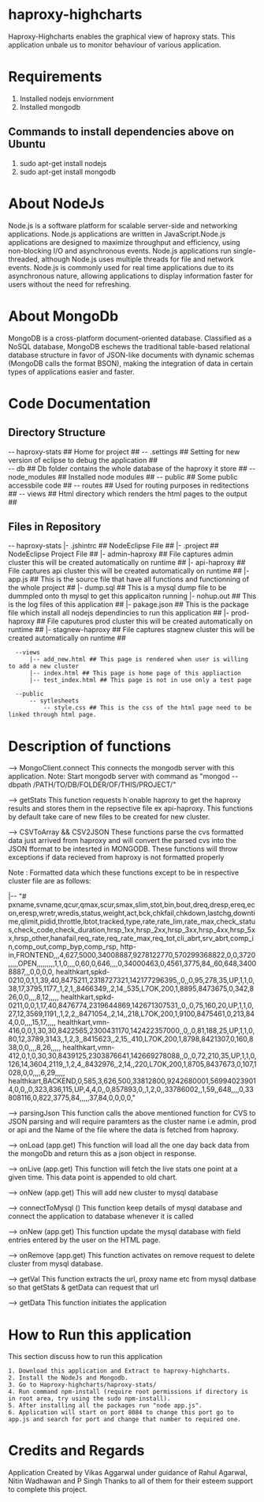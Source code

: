 haproxy-highcharts
==================

Haproxy-Highcharts enables the graphical view of haproxy stats. This application unbale us to monitor behaviour of various application.

Requirements
============

1. Installed nodejs enviornment
2. Installed mongodb

Commands to install dependencies above on Ubuntu
------------------------------------------------

1. sudo apt-get install nodejs
2. sudo apt-get install mongodb

About NodeJs
============

Node.js is a software platform for scalable server-side and networking applications. Node.js applications are written in JavaScript.Node.js applications are designed to maximize throughput and efficiency, using non-blocking I/O and asynchronous events. Node.js applications run single-threaded, although Node.js uses multiple threads for file and network events. Node.js is commonly used for real time applications due to its asynchronous nature, allowing applications to display information faster for users without the need for refreshing.

About MongoDb
=============

MongoDB is a cross-platform document-oriented database. Classified as a NoSQL database, MongoDB eschews the traditional table-based relational database structure in favor of JSON-like documents with dynamic schemas (MongoDB calls the format BSON), making the integration of data in certain types of applications easier and faster.

Code Documentation
==================

Directory Structure
-------------------
  -- haproxy-stats   ## Home for project ##
     -- .settings    ## Setting for new version of eclipse to debug the application ##      
     -- db           ## Db folder contains the whole database of the haproxy it store ## 
     -- node_modules ## Installed node modules ##
     -- public       ## Some public accessbile code ##
     -- routes       ## Used for routing purposes in reditections ##
     -- views        ## Html directory which renders the html pages to the output ##

Files in Repository
-------------------
  -- haproxy-stats 
      |- .jshintrc ## NodeEclipse File  ##
      |- .project ## NodeEclipse Project File ##
      |- admin-haproxy ## File captures admin cluster this will be created automatically on runtime ##
      |- api-haproxy ## File captures api cluster this will be created automatically on runtime ##
      |- app.js ## This is the source file that have all functions and functionning of the whole project ##
      |- dump.sql ## This is a mysql dump file to be dummpled onto th mysql to get this applicaiton running
      |- nohup.out ## This is the log files of this application ##
      |- pakage.json ## This is the package file which install all nodejs dependincies to run this application ##
      |- prod-haproxy ## File caputures prod cluster this will be created automatically on runtime ##
      |- stagnew-haproxy ## File captures stagnew cluster this will be created automatically on runtime ##

      --views
          |-- add_new.html ## This page is rendered when user is willing to add a new cluster
          |-- index.html ## This page is home page of this appliaction 
          |-- test_index.html ## This page is not in use only a test page
      
      --public
          -- sytlesheets
              -- style.css ## This is the css of the html page need to be linked through html page.

Description of functions
========================
--> MongoClient.connect 
		This connects the mongodb server with this application.
		Note: Start mongodb server with command as "mongod --dbpath /PATH/TO/DB/FOLDER/OF/THIS/PROJECT/"


--> getStats
		This function requests h`onable haproxy to get the haproxy results and stores them in the repsective file ex api-haproxy. This functions by default take care of new files to be created for new cluster.


--> CSVToArray && CSV2JSON 
		These functions parse the cvs formatted data just arrived from haproxy and will convert the parsed cvs into the JSON fformat to be intesrted in MONGODB. These functions will throw exceptions if data recieved from haproxy is not formatted properly


Note : Formatted data which these functions except to be in respective cluster file are as follows:

|-- "# pxname,svname,qcur,qmax,scur,smax,slim,stot,bin,bout,dreq,dresp,ereq,econ,eresp,wretr,wredis,status,weight,act,bck,chkfail,chkdown,lastchg,downtime,qlimit,pidid,throttle,lbtot,tracked,type,rate,rate_lim,rate_max,check_status,check_code,check_duration,hrsp_1xx,hrsp_2xx,hrsp_3xx,hrsp_4xx,hrsp_5xx,hrsp_other,hanafail,req_rate,req_rate_max,req_tot,cli_abrt,srv_abrt,comp_in,comp_out,comp_byp,comp_rsp,
http-in,FRONTEND,,,4,627,5000,34008887,9278122770,570299368822,0,0,3720,,,,,OPEN,,,,,,,,,1,1,0,,,,0,60,0,646,,,,0,34000463,0,4561,3775,84,,60,648,34008887,,,0,0,0,0,
healthkart,spkd-0210,0,1,1,39,40,8475211,2318727321,142177296395,,0,,0,95,278,35,UP,1,1,0,38,17,3795,1177,,1,2,1,,8466349,,2,14,,535,L7OK,200,1,8895,8473675,0,342,826,0,0,,,,8,12,,,,,
healthkart,spkd-0211,0,0,1,17,40,8476774,2319644869,142671307531,,0,,0,75,160,20,UP,1,1,0,27,12,3569,1191,,1,2,2,,8471054,,2,14,,218,L7OK,200,1,9100,8475461,0,213,844,0,0,,,,15,17,,,,,
healthkart,vmn-416,0,0,1,30,30,8422565,2300431170,142422357000,,0,,0,81,188,25,UP,1,1,0,80,12,3789,3143,,1,2,3,,8415623,,2,15,,410,L7OK,200,1,8798,8421307,0,160,838,0,0,,,,8,26,,,,,
healthkart,vmn-412,0,1,0,30,30,8439125,2303876641,142669278088,,0,,0,72,210,35,UP,1,1,0,126,14,3604,2119,,1,2,4,,8432976,,2,14,,220,L7OK,200,1,8705,8437673,0,107,1028,0,0,,,,6,29,,,,,
healthkart,BACKEND,0,585,3,626,500,33812800,9242680001,569940239014,0,0,,0,323,836,115,UP,4,4,0,,0,857893,0,,1,2,0,,33786002,,1,59,,648,,,,0,33808116,0,822,3775,84,,,,,37,84,0,0,0,0,"

--> parsingJson
		This function calls the above mentioned function for CVS to JSON parsing and will require paramters as the cluster name i.e admin, prod or api and the Name of the file where the data is fetched from haproxy.


--> onLoad (app.get)
		This function will load all the one day back data from the mongoDb and return this as a json object in response.


--> onLive (app.get)
		This function will fetch the live stats one point at a given time. This data point is appended to old chart.


--> onNew (app.get)
		This will add new cluster to mysql database


--> connectToMysql ()
		This function keep details of mysql database and connect the application to database whenever it is called


--> onNew (app.get)
		This function update the mysql database with field entries entered by the user on the HTML page.


--> onRemove (app.get)
		This function activates on remove request to delete cluster from mysql database.


--> getVal
		This function extracts the url, proxy name etc from mysql datbase so that getStats & getData can request that url


--> getData
		This function initiates the application



How to Run this application
===========================

This section discuss how to run this application
	
	1. Download this application and Extract to haproxy-highcharts.
	2. Install the NodeJs and Mongodb.
	3. Go to Haproxy-highcharts/haproxy-stats/
	4. Run command npm-install (require root permissions if directory is in root area, try using the sudo npm-install). 
	5. After installing all the packages run "node app.js".
	6. Application will start on port 8084 to change this port go to app.js and search for port and change that number to required one.


Credits and Regards
===================

Application Created by Vikas Aggarwal under guidance of Rahul Agarwal, Nitin Wadhawan and P Singh
Thanks to all of them for their esteem support to complete this project.
